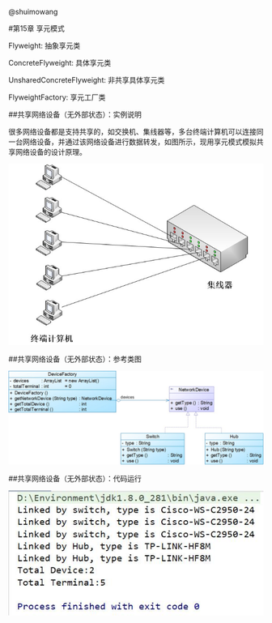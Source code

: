 @shuimowang

#第15章 享元模式

Flyweight: 抽象享元类

ConcreteFlyweight: 具体享元类

UnsharedConcreteFlyweight: 非共享具体享元类

FlyweightFactory: 享元工厂类

##共享网络设备（无外部状态）：实例说明

  很多网络设备都是支持共享的，如交换机、集线器等，多台终端计算机可以连接同一台网络设备，并通过该网络设备进行数据转发，如图所示，现用享元模式模拟共享网络设备的设计原理。

![Image text](https://github.com/shuimowang/shejimoshi/blob/main/Picture/nonextrinsic1.jpg)

##共享网络设备（无外部状态）：参考类图

![Image text](https://github.com/shuimowang/shejimoshi/blob/main/Picture/nonextrinsic2.jpg)

##共享网络设备（无外部状态）：代码运行

![Image text](https://github.com/shuimowang/shejimoshi/blob/main/Picture/nonextrinsic3.jpg)

